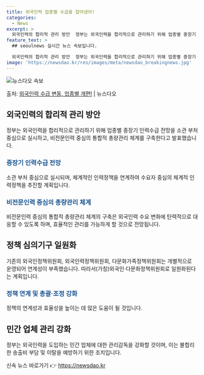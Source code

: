 ```yaml
---
title: 외국인력 업종별 수급을 잡아냈어!
categories:
  - News
excerpt: >
  외국인력의 합리적 관리 방안  정부는 외국인력을 합리적으로 관리하기 위해 업종별 중장기 인력수급 전망을 소관…
feature_text: >
  ## seoulnews 실시간 뉴스 속보입니다.

  외국인력의 합리적 관리 방안  정부는 외국인력을 합리적으로 관리하기 위해 업종별 중장기 인력수급 전망을 소관…
image: 'https://newsdao.kr/res/images/meta/newsdao_breakingnews.jpg'
---
```


![뉴스다오 속보](https://newsdao.kr/res/images/meta/newsdao_breakingnews.jpg)

<p>출처: <a href="https://newsdao.kr/4338" rel="dofollow">외국인력 수급 변동, 업종별 개편!</a> | 뉴스다오</p>

<h2 data-ke-size="size26">외국인력의 합리적 관리 방안</h2>
<p data-ke-size="size16">정부는 외국인력을 합리적으로 관리하기 위해 업종별 중장기 인력수급 전망을 소관 부처 중심으로 실시하고, 비전문인력 중심의 통합적 총량관리 체계를 구축한다고 발표했습니다.</p>

<h3><b><span style="color: #1a5490;">중장기 인력수급 전망</span></b></h3>
<p data-ke-size="size16">소관 부처 중심으로 실시되며, 체계적인 인력정책을 연계하여 수요자 중심의 체계적 인력정책을 추진할 계획입니다.</p>

<h3><b><span style="color: #1a5490;">비전문인력 중심의 총량관리 체계</span></b></h3>
<p data-ke-size="size16">비전문인력 중심의 통합적 총량관리 체계의 구축은 외국인력 수요 변화에 탄력적으로 대응할 수 있도록 하며, 효율적인 관리를 가능하게 할 것으로 전망됩니다.</p>

<h2 data-ke-size="size26">정책 심의기구 일원화</h2>
<p data-ke-size="size16">기존의 외국인정책위원회, 외국인력정책위원회, 다문화가족정책위원회는 개별적으로 운영되어 연계성이 부족했습니다. 따라서(가칭)외국인·다문화정책위원회로 일원화된다는 계획입니다.</p>

<h3><b><span style="color: #1a5490;">정책 연계 및 총괄·조정 강화</span></b></h3>
<p data-ke-size="size16">정책의 연계성과 효율성을 높이는 데 많은 도움이 될 것입니다.</p>

<h2 data-ke-size="size26">민간 업체 관리 강화</h2>
<p data-ke-size="size16">정부는 외국인력을 도입하는 민간 업체에 대한 관리감독을 강화할 것이며, 이는 불합리한 송출비 부담 및 이탈을 예방하기 위한 조치입니다.</p> 

신속 뉴스 바로가기 👉 <a href="https://newsdao.kr" rel="dofollow">https://newsdao.kr</a>


